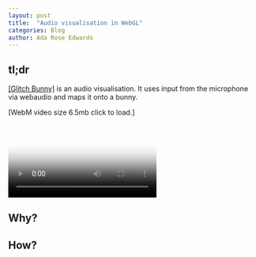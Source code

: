 ```yaml
---
layout: post
title:  "Audio visualisation in WebGL"
categories: Blog
author: Ada Rose Edwards
---
```

## tl;dr
[[Glitch Bunny]](https://1am.club/~ada/cardboard/) is an audio visualisation. It uses input from the microphone via webaudio and maps it onto a bunny.

<p class="center">[WebM video size 6.5mb click to load.]</p>
<video class="gallery-item center" data-src="/post_resources/BunnyBunny.webm" poster="/post_resources/BunnyBunnyPreview.jpeg" preload="none" autoplay="false" loop="true" controls="controls">
	Sorry it appears video is not supported in your browser.
</video>

## Why?

## How?